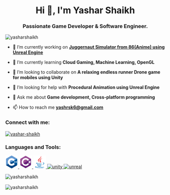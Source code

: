 <h1 align="center">Hi 👋, I'm Yashar Shaikh</h1>
<h3 align="center">Passionate Game Developer & Software Engineer.</h3>

<p align="left"> <img src="https://komarev.com/ghpvc/?username=yasharshaikh&label=Profile%20views&color=0e75b6&style=flat" alt="yasharshaikh" /> </p>

- 🔭 I’m currently working on **[Juggernaut Simulator from 86(Anime) using Unreal Engine](https://github.com/YasharShaikh/Juggernaut_Simulator_UnrealEngine_Cpp)**

- 🌱 I’m currently learning **Cloud Gaming, Machine Learning, OpenGL**

- 👯 I’m looking to collaborate on **A relaxing endless runner Drone game for mobiles using Unity**

- 🤝 I’m looking for help with **Procedural Animation using Unreal Engine**

- 💬 Ask me about **Game development, Cross-platform programming**

- 📫 How to reach me **yashrsk6@gmail.com**

<h3 align="left">Connect with me:</h3>
<p align="left">
<a href="https://linkedin.com/in/yashar-shaikh" target="blank"><img align="center" src="https://raw.githubusercontent.com/rahuldkjain/github-profile-readme-generator/master/src/images/icons/Social/linked-in-alt.svg" alt="yashar-shaikh" height="30" width="40" /></a>
</p>

<h3 align="left">Languages and Tools:</h3>
<p align="left"> <a href="https://www.w3schools.com/cpp/" target="_blank" rel="noreferrer"> <img src="https://raw.githubusercontent.com/devicons/devicon/master/icons/cplusplus/cplusplus-original.svg" alt="cplusplus" width="40" height="40"/> </a> <a href="https://www.w3schools.com/cs/" target="_blank" rel="noreferrer"> <img src="https://raw.githubusercontent.com/devicons/devicon/master/icons/csharp/csharp-original.svg" alt="csharp" width="40" height="40"/> </a> <a href="https://www.java.com" target="_blank" rel="noreferrer"> <img src="https://raw.githubusercontent.com/devicons/devicon/master/icons/java/java-original.svg" alt="java" width="40" height="40"/> </a> <a href="https://unity.com/" target="_blank" rel="noreferrer"> <img src="https://www.vectorlogo.zone/logos/unity3d/unity3d-icon.svg" alt="unity" width="40" height="40"/> </a> <a href="https://unrealengine.com/" target="_blank" rel="noreferrer"> <img src="https://raw.githubusercontent.com/kenangundogan/fontisto/036b7eca71aab1bef8e6a0518f7329f13ed62f6b/icons/svg/brand/unreal-engine.svg" alt="unreal" width="40" height="40"/> </a> </p>

<p><img align="center" src="https://github-readme-stats.vercel.app/api/top-langs?username=yasharshaikh&show_icons=true&locale=en&layout=compact" alt="yasharshaikh" /></p>

<p><img align="center" src="https://github-readme-streak-stats.herokuapp.com/?user=yasharshaikh&" alt="yasharshaikh" /></p>
